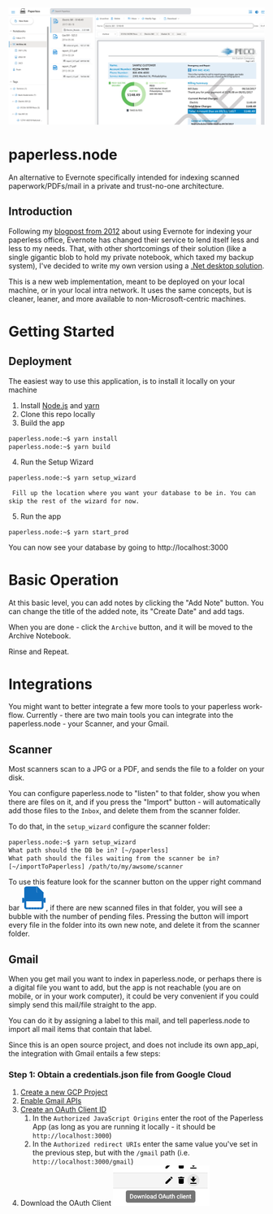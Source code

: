 ![screenshot](images/screenshot.png)
# paperless.node

An alternative to Evernote specifically intended for indexing scanned paperwork/PDFs/mail in a private and trust-no-one architecture.

## Introduction

Following my [blogpost from 2012](https://uri.agassi.co/2012/09/29/going-paperless-using-evernote/) about using Evernote for indexing
your paperless office, Evernote has changed their service to lend itself less and less to my needs. That, with other shortcomings of
their solution (like a single gigantic blob to hold my private notebook, which taxed my backup system), I've decided to write my own
version using a [.Net desktop solution](https://dev.azure.com/uriagassi/Paperless).

This is a new web implementation, meant to be deployed on your local machine, or in your local intra network. It uses the same concepts,
but is cleaner, leaner, and more available to non-Microsoft-centric machines.

# Getting Started

## Deployment
The easiest way to use this application, is to install it locally on your machine

1. Install [Node.js](https://nodejs.org/en/) and [yarn](https://classic.yarnpkg.com/lang/en/docs/install/)
2. Clone this repo locally
3. Build the app

```console
paperless.node:~$ yarn install
paperless.node:~$ yarn build
```        
4. Run the Setup Wizard

```console
paperless.node:~$ yarn setup_wizard 
```

     Fill up the location where you want your database to be in. You can skip the rest of the wizard for now.
5. Run the app
```console
paperless.node:~$ yarn start_prod
```

You can now see your database by going to http://localhost:3000

# Basic Operation

At this basic level, you can add notes by clicking the "Add Note" button. You can change the title of the added note, its "Create Date" and add tags.

When you are done - click the `Archive` button, and it will be moved to the Archive Notebook.

Rinse and Repeat.

# Integrations

You might want to better integrate a few more tools to your paperless work-flow. Currently - there are two main tools you can integrate into the paperless.node - your Scanner, and your Gmail.

## Scanner

Most scanners scan to a JPG or a PDF, and sends the file to a folder on your disk.

You can configure paperless.node to "listen" to that folder, show you when there are files on it, and if you press the "Import" button - will automatically add those files to the `Inbox`, and delete them from the scanner folder.

To do that, in the `setup_wizard` configure the scanner folder:

```console {highlight="context:/path,1"}
paperless.node:~$ yarn setup_wizard
What path should the DB be in? [~/paperless]
What path should the files waiting from the scanner be in? [~/importToPaperless] /path/to/my/awsome/scanner
```
To use this feature look for the scanner button on the upper right command bar ![scanner](/images/scanner.svg), if there are new scanned files in that
folder, you will see a bubble with the number of pending files. Pressing the button will import every file in the folder into its own new note, and 
delete it from the scanner folder.

## Gmail
When you get mail you want to index in paperless.node, or perhaps there is a digital file you want to add, but the app is not reachable 
(you are on mobile, or in your work computer), it could be very convenient if you could simply send this mail/file straight to the app.

You can do it by assigning a label to this mail, and tell paperless.node to import all mail items that contain that label.

Since this is an open source project, and does not include its own app_api, the integration with Gmail entails a few steps:

### Step 1: Obtain a credentials.json file from Google Cloud
1. [Create a new GCP Project](https://developers.google.com/workspace/guides/create-project)
2. [Enable Gmail APIs](https://console.cloud.google.com/apis/library/gmail.googleapis.com)
3. [Create an OAuth Client ID](https://developers.google.com/workspace/guides/create-credentials#oauth-client-id)
    1. In the `Authorized JavaScript Origins` enter the root of the Paperless App (as long as you are running it locally - it should be `http://localhost:3000`)
    2. In the `Authorized redirect URIs` enter the same value you've set in the previous step, but with the `/gmail` path (i.e. `http://localhost:3000/gmail`)
4. Download the OAuth Client
    ![](images/download_oauth.png)
